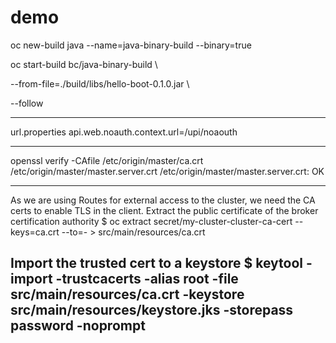 # demo


oc new-build java --name=java-binary-build --binary=true


oc start-build bc/java-binary-build \

--from-file=./build/libs/hello-boot-0.1.0.jar \

--follow

---------------------------------------
url.properties
api.web.noauth.context.url=/upi/noaouth

----------------------------------------------

openssl verify -CAfile /etc/origin/master/ca.crt /etc/origin/master/master.server.crt
/etc/origin/master/master.server.crt: OK

-----------------------------------------------------------------------------------
As we are using Routes for external access to the cluster, we need the CA certs to enable TLS in the client. Extract the public certificate of the broker certification authority
$ oc extract secret/my-cluster-cluster-ca-cert --keys=ca.crt --to=- > src/main/resources/ca.crt

Import the trusted cert to a keystore
$ keytool -import -trustcacerts -alias root -file src/main/resources/ca.crt -keystore src/main/resources/keystore.jks -storepass password -noprompt
-----------------------------------------------------------------------------

